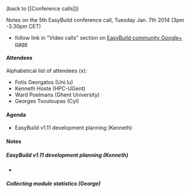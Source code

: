 (back to [[Conference calls]])

Notes on the 5th EasyBuild conference call, Tuesday Jan. 7th 2014 (3pm -3.30pm CET)

 * follow link in "Video calls" section on [EasyBuild community Google+ page](https://plus.google.com/communities/103632287931200436158)

#### Attendees

Alphabetical list of attendees (x):

* Fotis Georgatos (Uni.lu)
* Kenneth Hoste (HPC-UGent)
* Ward Poelmans (Ghent University)
* Georges Tsouloupas (CyI)

#### Agenda

* EasyBuild v1.11 development planning (Kenneth)

#### Notes

##### EasyBuild v1.11 development planning (Kenneth)

* 

##### Collecting module statistics (George)